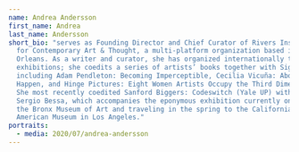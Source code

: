 ```yaml
---
name: Andrea Andersson
first_name: Andrea
last_name: Andersson
short_bio: "serves as Founding Director and Chief Curator of Rivers Institute
  for Contemporary Art & Thought, a multi-platform organization based in New
  Orleans. As a writer and curator, she has organized internationally touring
  exhibitions; she coedits a series of artists’ books together with Siglio Press
  including Adam Pendleton: Becoming Imperceptible, Cecilia Vicuña: About to
  Happen, and Hinge Pictures: Eight Women Artists Occupy the Third Dimension.
  She most recently coedited Sanford Biggers: Codeswitch (Yale UP) with Antonio
  Sergio Bessa, which accompanies the eponymous exhibition currently on view at
  the Bronx Museum of Art and traveling in the spring to the California African
  American Museum in Los Angeles."
portraits:
  - media: 2020/07/andrea-andersson
---
```

